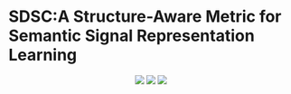 # SDSC:A Structure-Aware Metric for Semantic Signal Representation Learning



<center>


<a href="https://ign0relee.github.io/sdsc" style="text-decoration: none;">
    <img  src="https://img.shields.io/badge/%20-Project Pages-97979A?style=flat-square&logo=gitbook&logoColor=FFFFFF&labelColor=181717"/>
    </a>
    <a href="." style="text-decoration: none;">
    <img  src="https://img.shields.io/badge/%20-Paper-97979A?style=flat-square&logo=readthedocs&logoColor=FFFFFF&labelColor=8CA1AF"/>
    </a>
    <a href="https://arxiv.org/abs/2507.14516" style="text-decoration: none;">
    <img  src="https://img.shields.io/badge/%20-arXiv-97979A?style=flat-square&logo=arXiv&logoColor=FFFFFF&labelColor=B31B1B"/>
    </a>   
</center>
